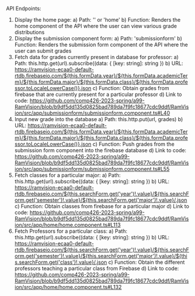 API Endpoints:

1) Display the home page:
   a) Path: '' or 'home'
   b) Function: Renders the home component of the API where the user can view various grade distributions
2) Display the submission component form:
   a) Path: 'submissionform'
   b) Function: Renders the submission form component of the API where the user can submit grades
3) Fetch data for grades currently present in database for professor:
   a) Path: this.http.get<any>(url).subscribe((data: { [key: string]: string })
   b) URL: https://ramvision-ecaa0-default-rtdb.firebaseio.com/${this.formData.year}/${this.formData.academicTerm}/${this.formData.major}/${this.formData.class}/${this.formData.professor.toLocaleLowerCase()}.json
   c) Function: Obtain grades from firebase that are currently present for a particular professor
   d) Link to code: https://github.com/comp426-2023-spring/a99-RamVision/blob/b9df5dd135d0825bad789da7f9fc18677cdc9ddf/RamVision/src/app/submissionform/submissionform.component.ts#L40
4) Input new grade into the database
   a) Path: this.http.put(url, grades)
   b) URL: https://ramvision-ecaa0-default-rtdb.firebaseio.com/${this.formData.year}/${this.formData.academicTerm}/${this.formData.major}/${this.formData.class}/${this.formData.professor.toLocaleLowerCase()}.json
   c) Function: Push grades from the submission form component into the firebase database
   d) Link to code: https://github.com/comp426-2023-spring/a99-RamVision/blob/b9df5dd135d0825bad789da7f9fc18677cdc9ddf/RamVision/src/app/submissionform/submissionform.component.ts#L55
5) Fetch classes for a particular major:
   a) Path: this.http.get<any>(url).subscribe((data: { [key: string]: string })
   b) URL: https://ramvision-ecaa0-default-rtdb.firebaseio.com/${this.searchForm.get('year')!.value}/${this.searchForm.get('semester')!.value}/${this.searchForm.get('major')!.value}/.json
   c) Function: Obtain classes from firebase for a particular major
   d) Link to code: https://github.com/comp426-2023-spring/a99-RamVision/blob/b9df5dd135d0825bad789da7f9fc18677cdc9ddf/RamVision/src/app/home/home.component.ts#L113
6) Fetch Professors for a particular class:
   a) Path: this.http.get<any>(url).subscribe((data: { [key: string]: string })
   b) URL: https://ramvision-ecaa0-default-rtdb.firebaseio.com/${this.searchForm.get('year')!.value}/${this.searchForm.get('semester')!.value}/${this.searchForm.get('major')!.value}/${this.searchForm.get('class')!.value}/.json
   c) Function: Obtain the different professors teaching a particular class from Firebase
   d) Link to code: https://github.com/comp426-2023-spring/a99-RamVision/blob/b9df5dd135d0825bad789da7f9fc18677cdc9ddf/RamVision/src/app/home/home.component.ts#L132
